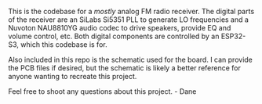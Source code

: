 This is the codebase for a *mostly* analog FM radio receiver. The digital parts of the receiver are an SiLabs Si5351 PLL to 
generate LO frequencies and a Nuvoton NAU8810YG audio codec to drive speakers, provide EQ and volume control, etc. Both digital 
components are controlled by an ESP32-S3, which this codebase is for.

Also included in this repo is the schematic used for the board. I can provide the PCB files if desired, but the schematic 
is likely a better reference for anyone wanting to recreate this project.

Feel free to shoot any questions about this project. - Dane

